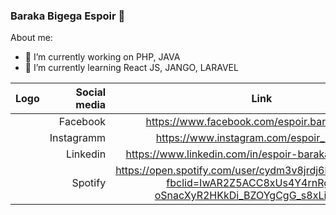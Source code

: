 ### Baraka Bigega Espoir 👋


About me: 
- 🔭 I’m currently working on PHP, JAVA
- 🌱 I’m currently learning React JS, JANGO, LARAVEL


|Logo    | Social media               |  Link                                                                                        |
---------|--------------------------:|:---------------------------------------------------------------------------------------------:|
|| Facebook                   |https://www.facebook.com/espoir.barakajoseph/   |
| | Instagramm              |https://www.instagram.com/espoir_baraka7/  |
|   | Linkedin                     |https://www.linkedin.com/in/espoir-baraka-38394018a/  |
|        | Spotify                    |https://open.spotify.com/user/cydm3v8jrdj6h9m7t10324otk?fbclid=IwAR2Z5ACC8xUs4Y4rnRgMvn-oSnacXyR2HKkDi_BZOYgCgG_s8xLil1sNO28  |    |        | Twitter                    |https://twitter.com/Espoir22660513  |  

